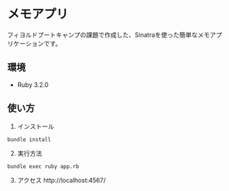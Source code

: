 # メモアプリ
フィヨルドブートキャンプの課題で作成した、Sinatraを使った簡単なメモアプリケーションです。

## 環境

* Ruby 3.2.0

## 使い方

1. インストール
```
bundle install
```
2. 実行方法
```
bundle exec ruby app.rb
```
3. アクセス
http://localhost:4567/
